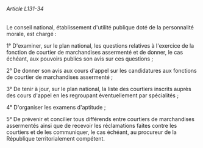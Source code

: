 ###### Article L131-34

Le conseil national, établissement d'utilité publique doté de la personnalité morale, est chargé :

1° D'examiner, sur le plan national, les questions relatives à l'exercice de la fonction de courtier de marchandises assermenté et de donner, le cas échéant, aux pouvoirs publics son avis sur ces questions ;

2° De donner son avis aux cours d'appel sur les candidatures aux fonctions de courtier de marchandises assermenté ;

3° De tenir à jour, sur le plan national, la liste des courtiers inscrits auprès des cours d'appel en les regroupant éventuellement par spécialités ;

4° D'organiser les examens d'aptitude ;

5° De prévenir et concilier tous différends entre courtiers de marchandises assermentés ainsi que de recevoir les réclamations faites contre les courtiers et de les communiquer, le cas échéant, au procureur de la République territorialement compétent.


